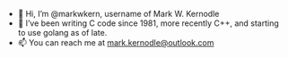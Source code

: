 - 👋 Hi, I’m @markwkern, username of Mark W. Kernodle
- 👀 I’ve been writing C code since 1981, more recently C++, and starting to use golang as of late.
- 📫 You can reach me at mark.kernodle@outlook.com

<!---
markwkern/markwkern is a ✨ special ✨ repository because its `README.md` (this file) appears on your GitHub profile.
You can click the Preview link to take a look at your changes.
--->
